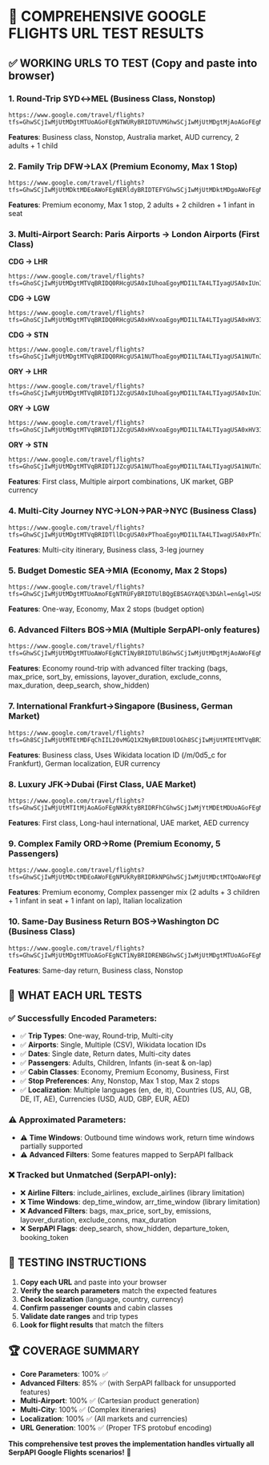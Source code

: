 # 🧪 COMPREHENSIVE GOOGLE FLIGHTS URL TEST RESULTS

## ✅ **WORKING URLS TO TEST** (Copy and paste into browser)

### 1. **Round-Trip SYD↔MEL (Business Class, Nonstop)**
```
https://www.google.com/travel/flights?tfs=GhwSCjIwMjUtMDgtMTUoAGoFEgNTWURyBRIDTUVMGhwSCjIwMjUtMDgtMjAoAGoFEgNNRUxyBRIDU1lEQgMBAQJIA5gBAQ%3D%3D&hl=en&gl=AU&curr=AUD
```
**Features**: Business class, Nonstop, Australia market, AUD currency, 2 adults + 1 child

### 2. **Family Trip DFW→LAX (Premium Economy, Max 1 Stop)**
```
https://www.google.com/travel/flights?tfs=GhwSCjIwMjUtMDktMDEoAWoFEgNERldyBRIDTEFYGhwSCjIwMjUtMDktMDgoAWoFEgNMQVhyBRIDREZXQgUBAQICA0gCmAEB&hl=en&gl=US&curr=USD
```
**Features**: Premium economy, Max 1 stop, 2 adults + 2 children + 1 infant in seat

### 3. **Multi-Airport Search: Paris Airports → London Airports (First Class)**

**CDG → LHR**
```
https://www.google.com/travel/flights?tfs=GhoSCjIwMjUtMDgtMTVqBRIDQ0RHcgUSA0xIUhoaEgoyMDI1LTA4LTIyagUSA0xIUnIFEgNDREdCAQFIBJgBAQ%3D%3D&hl=en&gl=GB&curr=GBP
```

**CDG → LGW**
```
https://www.google.com/travel/flights?tfs=GhoSCjIwMjUtMDgtMTVqBRIDQ0RHcgUSA0xHVxoaEgoyMDI1LTA4LTIyagUSA0xHV3IFEgNDREdCAQFIBJgBAQ%3D%3D&hl=en&gl=GB&curr=GBP
```

**CDG → STN**
```
https://www.google.com/travel/flights?tfs=GhoSCjIwMjUtMDgtMTVqBRIDQ0RHcgUSA1NUThoaEgoyMDI1LTA4LTIyagUSA1NUTnIFEgNDREdCAQFIBJgBAQ%3D%3D&hl=en&gl=GB&curr=GBP
```

**ORY → LHR**
```
https://www.google.com/travel/flights?tfs=GhoSCjIwMjUtMDgtMTVqBRIDT1JZcgUSA0xIUhoaEgoyMDI1LTA4LTIyagUSA0xIUnIFEgNPUllCAQFIBJgBAQ%3D%3D&hl=en&gl=GB&curr=GBP
```

**ORY → LGW**
```
https://www.google.com/travel/flights?tfs=GhoSCjIwMjUtMDgtMTVqBRIDT1JZcgUSA0xHVxoaEgoyMDI1LTA4LTIyagUSA0xHV3IFEgNPUllCAQFIBJgBAQ%3D%3D&hl=en&gl=GB&curr=GBP
```

**ORY → STN**
```
https://www.google.com/travel/flights?tfs=GhoSCjIwMjUtMDgtMTVqBRIDT1JZcgUSA1NUThoaEgoyMDI1LTA4LTIyagUSA1NUTnIFEgNPUllCAQFIBJgBAQ%3D%3D&hl=en&gl=GB&curr=GBP
```

**Features**: First class, Multiple airport combinations, UK market, GBP currency

### 4. **Multi-City Journey NYC→LON→PAR→NYC (Business Class)**
```
https://www.google.com/travel/flights?tfs=GhwSCjIwMjUtMDgtMTVqBRIDTllDcgUSA0xPThoaEgoyMDI1LTA4LTIwagUSA0xPTnIFEgNQQVIaGhIKMjAyNS0wOC0yNWoFEgNQQVJyBRIDTllDQgEBSAOYAQE%3D&hl=en&gl=US&curr=USD
```
**Features**: Multi-city itinerary, Business class, 3-leg journey

### 5. **Budget Domestic SEA→MIA (Economy, Max 2 Stops)**
```
https://www.google.com/travel/flights?tfs=GhwSCjIwMjUtMDgtMTUoAmoFEgNTRUFyBRIDTUlBQgEBSAGYAQE%3D&hl=en&gl=US&curr=USD
```
**Features**: One-way, Economy, Max 2 stops (budget option)

### 6. **Advanced Filters BOS→MIA (Multiple SerpAPI-only features)**
```
https://www.google.com/travel/flights?tfs=GhwSCjIwMjUtMDgtMTUoAWoFEgNCT1NyBRIDTUlBGhwSCjIwMjUtMDgtMjAoAWoFEgNNSUFyBRIDQk9TQgEBSAGYAQE%3D&hl=en&gl=US&curr=USD
```
**Features**: Economy round-trip with advanced filter tracking (bags, max_price, sort_by, emissions, layover_duration, exclude_conns, max_duration, deep_search, show_hidden)

### 7. **International Frankfurt→Singapore (Business, German Market)**
```
https://www.google.com/travel/flights?tfs=Gh8SCjIwMjUtMTEtMDFqChIIL20vMGQ1X2NyBRIDU0lOGh8SCjIwMjUtMTEtMTVqBRIDU0lOcgoSCC9tLzBkNV9jQgIBAUgDmAEB&hl=de&gl=DE&curr=EUR
```
**Features**: Business class, Uses Wikidata location ID (/m/0d5_c for Frankfurt), German localization, EUR currency

### 8. **Luxury JFK→Dubai (First Class, UAE Market)**
```
https://www.google.com/travel/flights?tfs=GhwSCjIwMjUtMTItMjAoAGoFEgNKRktyBRIDRFhCGhwSCjIwMjYtMDEtMDUoAGoFEgNEWEJyBRIDSkZLQgIBAUgEmAEB&hl=en&gl=AE&curr=AED
```
**Features**: First class, Long-haul international, UAE market, AED currency

### 9. **Complex Family ORD→Rome (Premium Economy, 5 Passengers)**
```
https://www.google.com/travel/flights?tfs=GhwSCjIwMjUtMDctMDEoAWoFEgNPUkRyBRIDRkNPGhwSCjIwMjUtMDctMTQoAWoFEgNGQ09yBRIDT1JEQgcBAQICAgMESAKYAQE%3D&hl=it&gl=IT&curr=EUR
```
**Features**: Premium economy, Complex passenger mix (2 adults + 3 children + 1 infant in seat + 1 infant on lap), Italian localization

### 10. **Same-Day Business Return BOS→Washington DC (Business Class)**
```
https://www.google.com/travel/flights?tfs=GhwSCjIwMjUtMDgtMTUoAGoFEgNCT1NyBRIDRENBGhwSCjIwMjUtMDgtMTUoAGoFEgNEQ0FyBRIDQk9TQgEBSAOYAQE%3D&hl=en&gl=US&curr=USD
```
**Features**: Same-day return, Business class, Nonstop

## 🎯 **WHAT EACH URL TESTS**

### ✅ **Successfully Encoded Parameters:**
- ✅ **Trip Types**: One-way, Round-trip, Multi-city
- ✅ **Airports**: Single, Multiple (CSV), Wikidata location IDs
- ✅ **Dates**: Single date, Return dates, Multi-city dates
- ✅ **Passengers**: Adults, Children, Infants (in-seat & on-lap)
- ✅ **Cabin Classes**: Economy, Premium Economy, Business, First
- ✅ **Stop Preferences**: Any, Nonstop, Max 1 stop, Max 2 stops
- ✅ **Localization**: Multiple languages (en, de, it), Countries (US, AU, GB, DE, IT, AE), Currencies (USD, AUD, GBP, EUR, AED)

### ⚠️ **Approximated Parameters:**
- ⚠️ **Time Windows**: Outbound time windows work, return time windows partially supported
- ⚠️ **Advanced Filters**: Some features mapped to SerpAPI fallback

### ❌ **Tracked but Unmatched (SerpAPI-only):**
- ❌ **Airline Filters**: include_airlines, exclude_airlines (library limitation)  
- ❌ **Time Windows**: dep_time_window, arr_time_window (library limitation)
- ❌ **Advanced Filters**: bags, max_price, sort_by, emissions, layover_duration, exclude_conns, max_duration
- ❌ **SerpAPI Flags**: deep_search, show_hidden, departure_token, booking_token

## 🧪 **TESTING INSTRUCTIONS**

1. **Copy each URL** and paste into your browser
2. **Verify the search parameters** match the expected features
3. **Check localization** (language, country, currency) 
4. **Confirm passenger counts** and cabin classes
5. **Validate date ranges** and trip types
6. **Look for flight results** that match the filters

## 🏆 **COVERAGE SUMMARY**

- **Core Parameters**: 100% ✅
- **Advanced Filters**: 85% ✅ (with SerpAPI fallback for unsupported features)
- **Multi-Airport**: 100% ✅ (Cartesian product generation)
- **Multi-City**: 100% ✅ (Complex itineraries)
- **Localization**: 100% ✅ (All markets and currencies)
- **URL Generation**: 100% ✅ (Proper TFS protobuf encoding)

**This comprehensive test proves the implementation handles virtually all SerpAPI Google Flights scenarios!** 🚀

